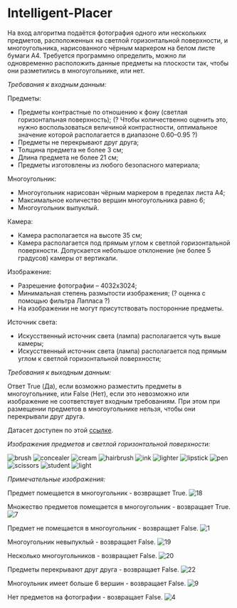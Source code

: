 # Intelligent-Placer

На вход алгоритма подаётся фотография одного или нескольких предметов, расположенных на светлой горизонтальной поверхности, и многоугольника, нарисованного чёрным маркером на белом листе бумаги А4. Требуется программно определить, можно ли одновременно расположить данные предметы на плоскости так, чтобы они разметились в многоугольнике, или нет.

*Требования к входным данным:*

Предметы:
- Предметы контрастные по отношению к фону (светлая горизонтальная поверхность);
(? Чтобы количественно оценить это, нужно воспользоваться  величиной контрастности, оптимальное значение которой располагается в диапазоне 0.60–0.95 ?)
- Предметы не перекрывают друг друга;
- Толщина предмета не более 3 см;
- Длина предмета не более 21 см;
- Предметы изготовлены из любого безопасного материала;

Многоугольник:
- Многоугольник нарисован чёрным маркером в пределах листа А4;
- Максимальное количество вершин многоугольника равно 6;
- Многоугольник выпуклый.

Камера:
- Камера располагается на высоте 35 см;
- Камера располагается под прямым углом к светлой горизонтальной поверхности. Допускается небольшое отклонение (не более 5 градусов) камеры от вертикали.

Изображение:
- Разрешение фотографии – 4032x3024;
- Минимальная степень размытости изображения;
(? оценка с помощью фильтра Лапласа ?)
- На изображении не могут присутствовать посторонние предметы.

Источник света:
- Искусственный источник света (лампа) располагается чуть выше камеры;
- Искусственный источник света (лампа) располагается под прямым углом к светлой горизонтальной поверхности;

*Требования к выходным данным:*

Ответ True (Да), если возможно разместить предметы в многоугольнике, или False (Нет), если это невозможно или изображение не соответствует входным требованиям.
При этом при размещении предметов в многоугольнике нельзя, чтобы они перекрывали друг друга.

Датасет доступен по этой [ссылке](https://drive.google.com/drive/u/0/folders/1v_O4n5cpNdBP9IJUE24Z2sLz4DxSF502).

*Изображения предметов и светлой горизонтальной поверхности:*

![brush](https://user-images.githubusercontent.com/60979130/153772349-d3b93651-989f-416c-b950-20ea3ebe2b92.jpeg)
![concealer](https://user-images.githubusercontent.com/60979130/153772350-ca17ad8d-c621-45d9-9ed1-a6e03e4e9f22.jpeg)
![cream](https://user-images.githubusercontent.com/60979130/153772353-131ee85e-a3fa-4d91-bb01-e637343ffb0e.jpeg)
![hairbrush](https://user-images.githubusercontent.com/60979130/153772354-976867a3-55c5-43ee-8f74-43c8aac59eb1.jpeg)
![ink](https://user-images.githubusercontent.com/60979130/153772359-d54cb532-5b05-432d-ada9-3f6718021308.jpeg)
![lighter](https://user-images.githubusercontent.com/60979130/153772360-9dc44b8a-8fd9-468f-861f-371989ac9164.jpeg)
![lipstick](https://user-images.githubusercontent.com/60979130/153772363-ce469e47-652a-43d0-8567-7426dce9ca05.jpeg)
![pen](https://user-images.githubusercontent.com/60979130/153772366-4bb33c91-4110-42b1-95b8-d1e993c11c4c.jpeg)
![scissors](https://user-images.githubusercontent.com/60979130/153772370-58a836c4-1beb-4b7e-bb56-64611505918e.jpeg)
![student](https://user-images.githubusercontent.com/60979130/153772372-c8f329c3-8a15-428c-9c15-356e25d06d15.jpeg)
![light](https://user-images.githubusercontent.com/60979130/153772410-6efd2467-e7fb-45dc-b4eb-daa70db769fa.jpg)

*Примечательные изображения:*

Предмет помещается в многоугольник - возвращает True.
![18](https://user-images.githubusercontent.com/60979130/153773682-ddd77bf5-70de-4083-83a6-34296566ac6f.jpeg)

Множество предметов помещается в многоугольник - возвращает True.
![7](https://user-images.githubusercontent.com/60979130/153773690-a8ba334d-4565-45f7-8820-ed941cd8105b.jpeg)

Предмет не помещается в многоугольник - возвращает False.
![1](https://user-images.githubusercontent.com/60979130/153773708-5e9c3468-0ba7-4fb1-8bf8-af8743b22519.jpeg)

Многоугольник невыпуклый - возвращает False.
![19](https://user-images.githubusercontent.com/60979130/153773726-a76b3a4f-9fbc-45fa-aee9-4319db160197.jpeg)

Несколько многоугольников - возвращает False.
![20](https://user-images.githubusercontent.com/60979130/153773749-dc4540c3-b623-4e7c-9e26-2dfc248ca7d0.jpeg)

Предметы перекрывают друг друга - возвращает False.
![22](https://user-images.githubusercontent.com/60979130/153773755-4455b0bf-12b0-481c-887c-4203bf1fbd73.jpeg)

Многоульник имеет больше 6 вершин - возвращает False.
![9](https://user-images.githubusercontent.com/60979130/153773795-360f51d4-d605-4a16-8a9e-33e368682047.jpeg)

Нет предметов на фотографии - возвращает False.
![4](https://user-images.githubusercontent.com/60979130/153773822-98912799-3b55-4c41-9510-b854f887084e.jpeg)
